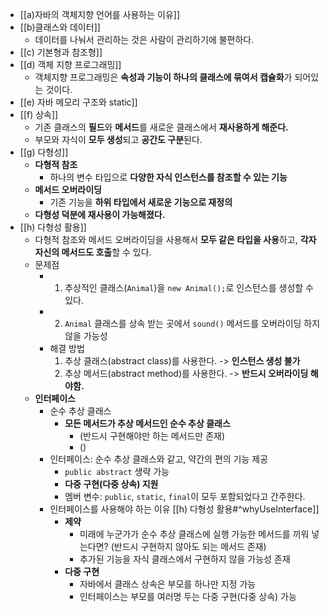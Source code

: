 - [[a)자바의 객체지향 언어를 사용하는 이유]]
- [[b)클래스와 데이터]]
	- 데이터를 나눠서 관리하는 것은 사람이 관리하기에 불편하다.
- [[c) 기본형과 참조형]]
- [[d) 객체 지향 프로그래밍]]
	- 객체지향 프로그래밍은 **속성과 기능이 하나의 클래스에 묶여서 캡슐화**가 되어있는 것이다.
- [[e) 자바 메모리 구조와 static]]
- [[f) 상속]]
	- 기존 클래스의 **필드**와 **메서드**를 새로운 클래스에서 **재사용하게 해준다.**
	- 부모와 자식이 **모두 생성**되고 **공간도 구분**된다.
- [[g) 다형성]]
	- **다형적 참조**
		- 하나의 변수 타입으로 **다양한 자식 인스턴스를 참조할 수 있는 기능**
	- **메서드 오버라이딩**
		- 기존 기능을 **하위 타입에서 새로운 기능으로 재정의**
	- **다형성 덕분에 재사용이 가능해졌다.**
- [[h) 다형성 활용]]
	- 다형적 참조와 메서드 오버라이딩을 사용해서 **모두 같은 타입을 사용**하고, **각자 자신의 메서드도 호출**할 수 있다.
	- 문제점
		- 1. 추상적인 클래스(`Animal`)을 `new Animal();`로 인스턴스를 생성할 수 있다.
		- 2. `Animal` 클래스를 상속 받는 곳에서 `sound()` 메서드를 오버라이딩 하지 않을
		  가능성
	  - 해결 방법
		  1. 추상 클래스(abstract class)를 사용한다. -> **인스턴스 생성 불가**
		  2. 추상 메서드(abstract method)를 사용한다. -> **반드시 오버라이딩 해야함.**
	- **인터페이스**
		- 순수 추상 클래스
			- **모든 메서드가 추상 메서드인 순수 추상 클래스**
				- (반드시 구현해야만 하는 메서드만 존재)
				- ()
		- 인터페이스: 순수 추상 클래스와 같고, 약간의 편의 기능 제공
			- `public abstract` 생략 가능
			- **다중 구현(다중 상속) 지원**
			- 멤버 변수: `public`, `static`, `final`이 모두 포함되었다고 간주한다.
		- 인터페이스를 사용해야 하는 이유 [[h) 다형성 활용#^whyUseInterface]]
			- **제약**
				- 미래에 누군가가 순수 추상 클래스에 실행 가능한 메서드를 끼워 넣는다면? (반드시 구현하지 않아도 되는 메서드 존재)
				- 추가된 기능을 자식 클래스에서 구현하지 않을 가능성 존재
			- **다중 구현**
				- 자바에서 클래스 상속은 부모를 하나만 지정 가능
				- 인터페이스는 부모를 여러명 두는 다중 구현(다중 상속) 가능


